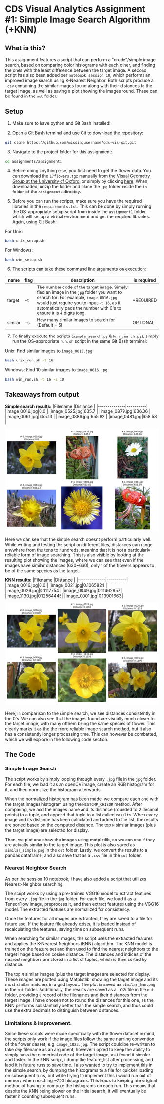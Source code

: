 # CDS Visual Analytics Assignment #1: Simple Image Search Algorithm (+KNN)

## What is this?
This assignment features a script that can perform a "crude"/simple image search, based on comparing color histograms with each other, and finding the ones with the least difference between the target image.
A second script has also been added per `notebook session 10`, which performs an improved image search using K-Nearest Neighbor.
Both scripts produce a `.csv` containing the similar images found along with their distances to the target image, as well as saving a plot showing the images found. These can be found in the `out` folder.

## Setup
1. Make sure to have python and Git Bash installed!

2. Open a Git Bash terminal and use Git to download the repository:

```sh
git clone https://github.com/missingusername/cds-vis-git.git
```

3. Navigate to the project folder for this assignment:

```sh
cd assignments/assignment1
```

4. Before doing anything else, you first need to get the flower data. You can download the `17flowers.tgz` manually from [the Visual Geometry Group at the University of Oxford](https://www.robots.ox.ac.uk/~vgg/data/flowers/17/), or simply by clicking [here](https://www.robots.ox.ac.uk/~vgg/data/flowers/17/17flowers.tgz). When downloaded, unzip the folder and place the `jpg` folder inside the `in` folder of the `assignment1` directoy.

5. Before you can run the scripts, make sure you have the required libraries in the `requirements.txt`. This can be done by simply running the OS-appropriate setup script from inside the `assignment1` folder, which will set up a virtual environment and get the required libraries. Again, using Git Bash:

For Unix:
```sh
bash unix_setup.sh
```
For Windows:
```sh
bash win_setup.sh
```

6. The scripts can take these command line arguments on execution:

| name | flag | description | is required |
|   -   |   -   |   -   |   -   |
| target | -t | The number code of the target image. Simply find an image in the `jpg` folder you want to search for. For example, `image_0016.jpg` would just require you to input `-t 16`, as it automatically pads the number with 0's to ensure it is 4 digits long. | *REQUIRED |
| similar | -s | How many similar images to search for (Default = 5) | OPTIONAL |

7. To finally execute the scripts (`simple_search.py` & `knn_search.py`), simply run the OS-appropriate `run.sh` script in the same Git Bash terminal:

Unix: Find similar images to `image_0016.jpg`
```sh
bash unix_run.sh -t 16
```
Windows: Find 10 similar images to `image_0016.jpg`
```sh
bash win_run.sh -t 16 -s 10
```
## Takeaways from output

**Simple search results:**
|Filename      |Distance  |
|--------------|----------|
|image_0016.jpg|0.0       |
|image_0525.jpg|635.7     |
|image_0879.jpg|636.06    |
|image_0061.jpg|655.13    |
|image_0886.jpg|655.82    |
|image_0481.jpg|658.58    |

![simple image search results](out/similar_simple.png)

Here we can see that the simple search doesnt perform particularly well. While writing and testing the script on different files, distances can range anywhere from the tens to hundreds, meaning that it is not a particularly reliable form of image searching. This is also visible by looking at the resulting plot showing the images, where we can see that even if the images have similar distances (630~660), only 1 of the flowers appears to be of the same species as the target.

**KNN results:**
|Filename      |Distance  |
|--------------|----------|
|image_0016.jpg|0.0       |
|image_0021.jpg|0.1065824 |
|image_0026.jpg|0.1117754 |
|image_0049.jpg|0.11462957|
|image_1130.jpg|0.12564445|
|image_0001.jpg|0.13901663|

![simple image search results](out/similar_knn.png)

Here, in comparison to the simple search, we see distances consistently in the 0's. We can also see that the images found are visually much closer to the target image, with many ofthem being the same species of flower. This clearly marks it as the the more reliable image search method, but it also has a consistently longer processing time. This can however be combatted, which we will explore in the following code section.

## The Code
### Simple Image Search
The script works by simply looping through every `.jpg` file in the `jpg` folder. For each file, we load it as an openCV image, create an RGB histogram for it, and then normalize the histogram afterwards.

When the normalized histogram has been made, we compare each one with the target images histogram using the `HISTCMP_CHISQR` method. After comparing, we add the images name and its distance (rounded to 2 decimal points) to a tuple, and append that tuple to a list called `results`.
When every image and its distance has been calculated and added to the list, the results are sorted based on the computed distance. The top `N` similar images (plus the target image) are selected for display.

Then, we plot and show the images using matplotlib, so we can see if they are actually similar to the target image. This plot is also saved as `similar_simple.png` in the `out` folder.
Lastly, we convert the results to a pandas dataframe, and also save that as a `.csv` file in the `out` folder.

### Nearest Neighbor Search
As per the session 10 notebook, i have also added a script that utilizes Nearest-Neighbor searching. 

The script works by using a pre-trained VGG16 model to extract features from every `.jpg` file in the `jpg` folder. For each file, we load it as a TensorFlow image, preprocess it, and then extract features using the VGG16 model. The extracted features are normalized for consistency.

Once the features for all images are extracted, they are saved to a file for future use. If the feature file already exists, it is loaded instead of recalculating the features, saving time on subsequent runs.

When searching for similar images, the script uses the extracted features and applies the K-Nearest Neighbors (KNN) algorithm. The KNN model is trained on the feature set and then used to find the nearest neighbors to the target image based on cosine distance. The distances and indices of the nearest neighbors are stored in a list of tuples, which is then sorted by distance.

The top `N` similar images (plus the target image) are selected for display. These images are plotted using Matplotlib, showing the target image and its most similar matches in a grid layout. The plot is saved as `similar_knn.png` in the `out` folder. Additionally, the results are saved as a `.CSV` file in the `out` folder, providing a record of the filenames and their distances from the target image. I have chosen not to round the distances for this one, as the KNN performs substantially better than the simple search, and thus could use the extra decimals to distinguish between distances.

### Limitations & improvement.

Since these scripts were made specifically with the flower dataset in mind, the scripts only work if the image files follow the same naming convention of the flower daaset, e.g. `image_1023.jpg`. The script could be re-written to take *any* filename as an argument, however i opted to keep the ability to simply pass the numerical code of the target image, as i found it simpler and faster.
In the KNN script, i dump the feature_list after processing, and laod it in future runs to save time. I also wanted to try to implement this in the simple search, by dumping the histograms to a file for quicker loading on subsequent runs, but while trying to implement this i would run out of memory when reaching ~750 histograms. This leads to keeping hte original method of having to compute the histograms on each run.
This means that despite the KNN being slower on the initial search, it will eventually be faster if counting subsequent runs.
